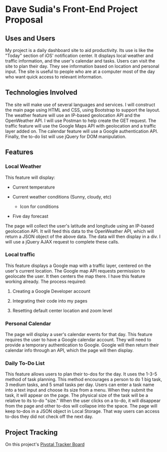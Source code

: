 # Dave Sudia's Front-End Project Proposal

## Uses and Users
My project is a daily dashboard site to aid productivity. Its use is like the "Today" section of iOS' notification center. It displays local weather and traffic information, and the user's calendar and tasks. Users can visit the site to plan their day. They see information based on location and personal input. The site is useful to people who are at a computer most of the day who want quick access to relevant information.

## Technologies Involved
The site will make use of several languages and services. I will construct the main page using HTML and CSS, using Bootstrap to support the layout. The weather feature will use an IP-based geolocation API and the OpenWeather API. I will use Postman to help create the GET request. The traffic feature will use the Google Maps API with geolocation and a traffic layer added on. The calendar feature will use a Google authentication API. Finally, the to-do list will use jQuery for DOM manipulation.

## Features
### Local Weather

This feature will display:

- Current temperature

- Current weather conditions (Sunny, cloudy, etc)

  - Icon for conditions

- Five day forecast

The page will collect the user's latitude and longitude using an IP-based geolocation API. It will feed this data to the OpenWeather API, which will return a JSON object of the above data. The data will then display in a div. I will use a jQuery AJAX request to complete these calls.

### Local traffic

This feature displays a Google map with a traffic layer, centered on the user's current location. The Google map API requests permission to geolocate the user. It then centers the map there. I have this feature working already. The process required:

1. Creating a Google Developer account

2. Integrating their code into my pages

3. Resetting default center location and zoom level

### Personal Calendar

The page will display a user's calendar events for that day. This feature requires the user to have a Google calendar account. They will need to provide a temporary authentication to Google. Google will then return their calendar info through an API, which the page will then display.

### Daily To-Do List

This feature allows users to plan their to-dos for the day. It uses the 1-3-5 method of task planning. This method encourages a person to do 1 big task, 3 medium tasks, and 5 small tasks per day. Users can enter a task name into a text input and choose its size from a menu. When they submit the task, it will appear on the page. The physical size of the task will be a relative to its to-do "size." When the user clicks on a to-do, it will disappear from the page and other to-dos will collapse into the space. The page will keep to-dos in a JSON object in Local Storage. That way users can access to-dos they did not check off the next day.

## Project Tracking
On this project's [Pivotal Tracker Board](https://www.pivotaltracker.com/n/projects/1524159)

